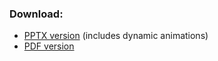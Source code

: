 ### Download:  

- [PPTX version](https://github.com/aliatiia/presentations/blob/master/2014_IRIC/2014_Presentation.IRIC.May.22.2014.pptx) (includes dynamic animations)
- [PDF version]()
